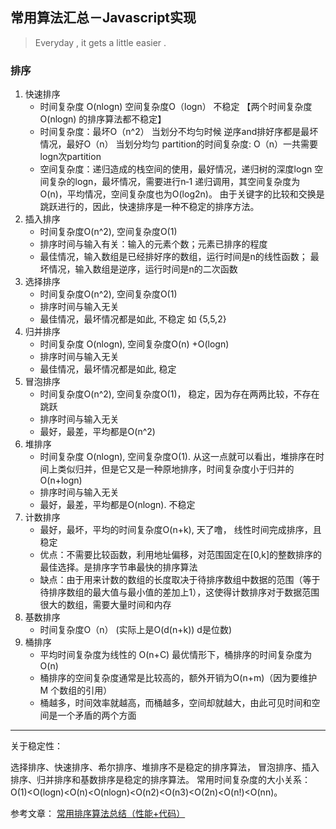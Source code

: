 ## 常用算法汇总－Javascript实现
> Everyday , it gets a little easier .


### 排序
1. 快速排序
   	- 时间复杂度 O(nlogn) 空间复杂度O（logn） 不稳定 【两个时间复杂度O(nlogn) 的排序算法都不稳定】
   	- 时间复杂度：最坏O（n^2） 当划分不均匀时候 逆序and排好序都是最坏情况，最好O（n） 当划分均匀
partition的时间复杂度: O（n）一共需要logn次partition
   	- 空间复杂度：递归造成的栈空间的使用，最好情况，递归树的深度logn 空间复杂的logn，最坏情况，需要进行n‐1 递归调用，其空间复杂度为 O(n)，平均情况，空间复杂度也为O(log2n)。
由于关键字的比较和交换是跳跃进行的，因此，快速排序是一种不稳定的排序方法。
2. 插入排序
    - 时间复杂度O(n^2), 空间复杂度O(1)
    - 排序时间与输入有关：输入的元素个数；元素已排序的程度
    - 最佳情况，输入数组是已经排好序的数组，运行时间是n的线性函数； 最坏情况，输入数组是逆序，运行时间是n的二次函数
3. 选择排序
     - 时间复杂度O(n^2), 空间复杂度O(1)
     - 排序时间与输入无关
     - 最佳情况，最坏情况都是如此, 不稳定 如 {5,5,2}
4. 归并排序
	- 时间复杂度 O(nlogn), 空间复杂度O(n) +O(logn)
	- 排序时间与输入无关
	- 最佳情况，最坏情况都是如此, 稳定
5. 冒泡排序
	- 时间复杂度O(n^2), 空间复杂度O(1)， 稳定，因为存在两两比较，不存在跳跃
	- 排序时间与输入无关
	- 最好，最差，平均都是O(n^2)
6. 堆排序
	- 时间复杂度 O(nlogn), 空间复杂度O(1). 从这一点就可以看出，堆排序在时间上类似归并，但是它又是一种原地排序，时间复杂度小于归并的O(n+logn)
	- 排序时间与输入无关
	- 最好，最差，平均都是O(nlogn). 不稳定
7. 计数排序
	- 最好，最坏，平均的时间复杂度O(n+k), 天了噜， 线性时间完成排序，且稳定
	- 优点：不需要比较函数，利用地址偏移，对范围固定在[0,k]的整数排序的最佳选择。是排序字节串最快的排序算法
	- 缺点：由于用来计数的数组的长度取决于待排序数组中数据的范围（等于待排序数组的最大值与最小值的差加上1），这使得计数排序对于数据范围很大的数组，需要大量时间和内存
8. 基数排序
	- 时间复杂度O（n） (实际上是O(d(n+k)) d是位数)
9. 桶排序
	- 平均时间复杂度为线性的 O(n+C) 最优情形下，桶排序的时间复杂度为O(n)
	- 桶排序的空间复杂度通常是比较高的，额外开销为O(n+m)（因为要维护 M 个数组的引用）
	- 桶越多，时间效率就越高，而桶越多，空间却就越大，由此可见时间和空间是一个矛盾的两个方面

-------
关于稳定性：

选择排序、快速排序、希尔排序、堆排序不是稳定的排序算法，
冒泡排序、插入排序、归并排序和基数排序是稳定的排序算法。
常用时间复杂度的大小关系：O(1)<O(logn)<O(n)<O(nlogn)<O(n2)<O(n3)<O(2n)<O(n!)<O(nn)。

参考文章： [常用排序算法总结（性能+代码）](https://segmentfault.com/a/1190000002595152)